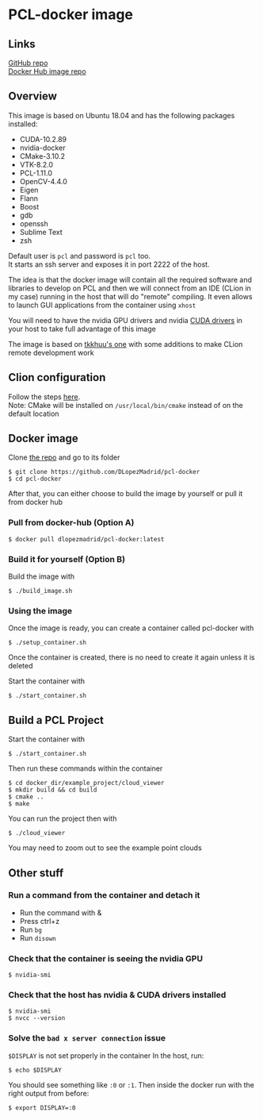 # PCL-docker image
## Links
[GitHub repo](https://github.com/DLopezMadrid/pcl-docker)  
[Docker Hub image repo](https://hub.docker.com/repository/docker/dlopezmadrid/pcl-docker)


## Overview
This image is based on Ubuntu 18.04 and has the following packages installed:
- CUDA-10.2.89
- nvidia-docker
- CMake-3.10.2
- VTK-8.2.0
- PCL-1.11.0
- OpenCV-4.4.0
- Eigen
- Flann
- Boost
- gdb
- openssh
- Sublime Text
- zsh

Default user is `pcl` and password is `pcl` too.  
It starts an ssh server and exposes it in port 2222 of the host.

The idea is that the docker image will contain all the required software and libraries to develop on PCL and then we will connect from an IDE (CLion in my case) running in the host that will do "remote" compiling. It even allows to launch GUI applications from the container using `xhost`

You will need to have the nvidia GPU drivers and nvidia [CUDA drivers](https://linuxconfig.org/how-to-install-cuda-on-ubuntu-20-04-focal-fossa-linux) in your host to take full advantage of this image 

The image is based on [tkkhuu's one](https://github.com/tkkhuu/camera_lidar_calibration.git) with some additions to make CLion remote development work

## Clion configuration
Follow the steps [here](https://austinmorlan.com/posts/docker_clion_development/).  
Note: CMake will be installed on `/usr/local/bin/cmake` instead of on the default location


## Docker image
Clone [the repo](https://github.com/DLopezMadrid/pcl-docker) and go to its folder  
```
$ git clone https://github.com/DLopezMadrid/pcl-docker
$ cd pcl-docker
```
After that, you can either choose to build the image by yourself or pull it from docker hub

### Pull from docker-hub (Option A)
```
$ docker pull dlopezmadrid/pcl-docker:latest
```


### Build it for yourself (Option B)
Build the image with 
```
$ ./build_image.sh
```
### Using the image
Once the image is ready, you can create a container called pcl-docker with
```
$ ./setup_container.sh  
```
Once the container is created, there is no need to create it again unless it is deleted

Start the container with 
```
$ ./start_container.sh
```


## Build a PCL Project

Start the container with
```
$ ./start_container.sh
```
Then run these commands within the container
```
$ cd docker_dir/example_project/cloud_viewer
$ mkdir build && cd build
$ cmake ..
$ make
```
You can run the project then with
```
$ ./cloud_viewer
```
You may need to zoom out to see the example point clouds

## Other stuff

### Run a command from the container and detach it
- Run the command with &
- Press ctrl+z
- Run `bg`
- Run `disown`

### Check that the container is seeing the nvidia GPU
```
$ nvidia-smi
```

### Check that the host has nvidia & CUDA drivers installed
```
$ nvidia-smi
$ nvcc --version
```

### Solve the `bad x server connection` issue
`$DISPLAY` is not set properly in the container
In the host, run:
```
$ echo $DISPLAY
```
You should see something like `:0` or `:1`. Then inside the docker run with the right output from before:
```
$ export DISPLAY=:0
```
